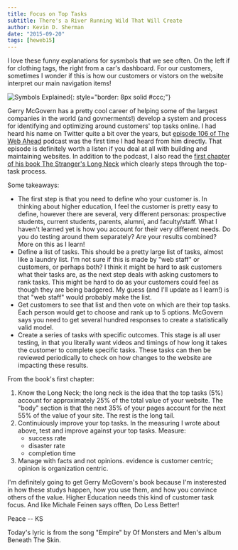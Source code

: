 ```yaml
---
title: Focus on Top Tasks
subtitle: There's a River Running Wild That Will Create
author: Kevin D. Sherman
date: "2015-09-20"
tags: [heweb15]
---
```


I love these funny explanations for sysmbols that we see often. On the left if for clothing tags, the right from a car's dashboard. For our customers, sometimes I wonder if this is how our customers or vistors on the website interpret our main navigation items!

![Symbols Explained](https://s3-us-west-2.amazonaws.com/assets.kshermphoto.com/images/2015/symbols.png){: style="border: 8px solid #ccc;"}

Gerry McGovern has a pretty cool career of helping some of the largest companies in the world (and govnerments!) develop a system and process for identifying and optimizing around customers' top tasks online. I had heard his name on Twitter quite a bit over the years, but [episode 106 of The Web Ahead]() podcast was the first time I had heard from him directly. That episode is definitely worth a listen if you deal at all with building and maintaining websites. In addition to the podcast, I also read the [first chapter of his book The Stranger's Long Neck]() which clearly steps through the top-task process.

Some takeaways:

* The first step is that you need to define who your customer is. In thinking about higher education, I feel the customer is pretty easy to define, however there are several, very different personas: prospective students, current students, parents, alumni, and faculty/staff. What I haven't learned yet is how you account for their very different needs. Do you do testing around them separately? Are your results combined? More on this as I learn!
* Define a list of tasks. This should be a pretty large list of tasks, almost like a laundry list. I'm not sure if this is made by "web staff" or customers, or perhaps both? I think it might be hard to ask customers what their tasks are, as the next step deals with asking customers to rank tasks. This might be hard to do as your customers could feel as though they are being badgered. My guess (and I'll update as I learn!) is that "web staff" would probably make the list.
* Get customers to see that list and then vote on which are their top tasks. Each person would get to choose and rank up to 5 options. McGovern says you need to get several hundred responses to create a statistically valid model.
* Create a series of tasks with specific outcomes. This stage is all user testing, in that you literally want videos and timings of how long it takes the customer to complete specific tasks. These tasks can then be reviewed periodically to check on how changes to the website are impacting these results.

From the book's first chapter:

1. Know the Long Neck; the long neck is the idea that the top tasks (5%) account for approximately 25% of the total value of your website. The "body" section is that the next 35% of your pages account for the next 55% of the value of your site. The rest is the long tail.
2. Continuiously improve your top tasks. In the measuring I wrote about above, test and improve against your top tasks. Measure:
   * success rate
   * disaster rate
   * completion time
3. Manage with facts and not opinions. evidence is customer centric; opinion is organization centric.

I'm definitely going to get Gerry McGovern's book because I'm insterested in how these studys happen, how you use them, and how you convince others of the value. Higher Education needs this kind of customer task focus. And like Michale Feinen says offten, Do Less Better!

Peace -- KS

Today's lyric is from the song "Empire" by Of Monsters and Men's album Beneath The Skin.
